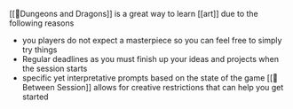 
[[🌳Dungeons and Dragons]] is a great way to learn [[art]] due to the following reasons
- you players do not expect a masterpiece so you can feel free to simply try things
- Regular deadlines as you must finish up your ideas and projects when the session starts
- specific yet interpretative prompts based on the state of the game [[🌰Between Session]] allows for creative restrictions that can help you get started